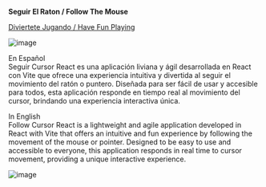 <strong> Seguir El Raton /  Follow The Mouse </strong> <br>

<a href="https://seguir-el-raton97.netlify.app/">Diviertete Jugando / Have Fun Playing</a>

![image](https://github.com/MauroGarcia-97/Seguir-al-raton/assets/150713356/dce60b58-a99b-4b70-9a49-466a05615bc9)


En Español <br> 
Seguir Cursor React es una aplicación liviana y ágil desarrollada en React con Vite que ofrece una experiencia intuitiva y divertida al seguir el movimiento del ratón o puntero. 
Diseñada para ser fácil de usar y accesible para todos, esta aplicación responde en tiempo real al movimiento del cursor, brindando una experiencia interactiva única.

In English<br>
Follow Cursor React is a lightweight and agile application developed in React with Vite that offers an intuitive and fun experience by following the movement of the mouse or pointer.
Designed to be easy to use and accessible to everyone, this application responds in real time to cursor movement, providing a unique interactive experience.

![image](https://github.com/MauroGarcia-97/Seguir-al-raton/assets/150713356/4b576eed-e039-4064-a82f-8b63b99a92ef)
